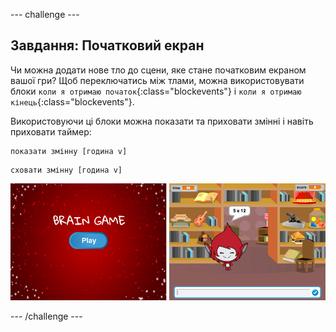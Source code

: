 \--- challenge \---

## Завдання: Початковий екран

Чи можна додати нове тло до сцени, яке стане початковим екраном вашої гри? Щоб переключатись між тлами, можна використовувати блоки `коли я отримаю початок`{:class="blockevents"} і `коли я отримаю кінець`{:class="blockevents"}.

Використовуючи ці блоки можна показати та приховати змінні і навіть приховати таймер:

```blocks
показати змінну [година v]
```

```blocks
сховати змінну [година v]
```

![знімок екрану](images/brain-startscreen.png)

\--- /challenge \---